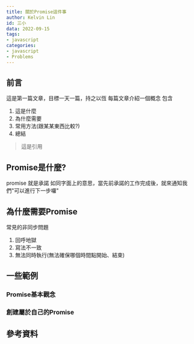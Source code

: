 ```yaml
---
title: 關於Promise這件事
author: Kelvin Lin
id: 三小
data: 2022-09-15
tags:
- javascript
categories:
- javascript
- Problems
---
```

## 前言
這是第一篇文章，目標一天一篇，持之以恆
每篇文章介紹一個概念
包含
1. 這是什麼
2. 為什麼需要
3. 常用方法(跟某某東西比較?)
4. 總結

> 這是引用

 


## Promise是什麼?
promise 就是承諾
如同字面上的意思，當先前承諾的工作完成後，就來通知我們"可以進行下一步囉"
## 為什麼需要Promise 
常見的非同步問題
1. 回呼地獄
2. 寫法不一致
3. 無法同時執行(無法確保哪個時間點開始、結束)
## 一些範例
### Promise基本觀念
### 創建屬於自己的Promise

## 參考資料


